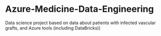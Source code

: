 # Azure-Medicine-Data-Engineering
Data science project based on data about patients with infected vascular grafts, and Azure tools (including DataBricks))
